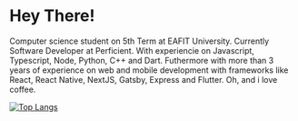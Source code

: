 # Hey There! 

Computer science student on 5th Term at EAFIT University. Currently Software Developer at Perficient. With experiencie on Javascript, Typescript, Node, Python, C++ and Dart. Futhermore with more than 3 years of experience on web and mobile development with frameworks like React, React Native, NextJS, Gatsby, Express and Flutter. Oh, and i love coffee.

[![Top Langs](https://github-readme-stats.vercel.app/api/top-langs/?username=sebasbeleno&layout=compact)](https://github.com/sebasbeleno)
